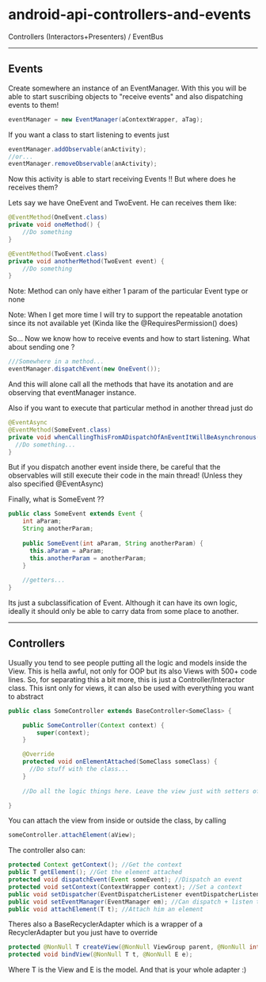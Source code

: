 # android-api-controllers-and-events
Controllers (Interactors+Presenters) / EventBus

-------------------------------------------------------------------
Events
-------------------------------------------------------------------

Create somewhere an instance of an EventManager. 
With this you will be able to start suscribing objects to "receive events" and also dispatching events to them!
```Java
eventManager = new EventManager(aContextWrapper, aTag);
```

If you want a class to start listening to events just
```Java
eventManager.addObservable(anActivity);
//or...
eventManager.removeObservable(anActivity);
```

Now this activity is able to start receiving Events !! But where does he receives them?

Lets say we have OneEvent and TwoEvent. He can receives them like:
```Java
@EventMethod(OneEvent.class)
private void oneMethod() {
    //Do something
}

@EventMethod(TwoEvent.class)
private void anotherMethod(TwoEvent event) {
    //Do something
}
```
Note: Method can only have either 1 param of the particular Event type or none

Note: When I get more time I will try to support the repeatable anotation since its not available yet
(Kinda like the @RequiresPermission() does)

So... Now we know how to receive events and how to start listening. What about sending one ?
```Java
///Somewhere in a method...
eventManager.dispatchEvent(new OneEvent());
```
And this will alone call all the methods that have its anotation and are observing that eventManager instance.

Also if you want to execute that particular method in another thread just do
```Java
@EventAsync
@EventMethod(SomeEvent.class)
private void whenCallingThisFromADispatchOfAnEventItWillBeAsynchronous() {
  //Do something...
}
```
But if you dispatch another event inside there, be careful that the observables will still execute their code in the main thread!
(Unless they also specified @EventAsync)

Finally, what is SomeEvent ?? 
```Java
public class SomeEvent extends Event {
    int aParam;
    String anotherParam;
    
    public SomeEvent(int aParam, String anotherParam) {
      this.aParam = aParam;
      this.anotherParam = anotherParam;
    }
    
    //getters...
}
```
Its just a subclassification of Event. Although it can have its own logic, ideally it should only be able to carry data from some
place to another.




-------------------------------------------------------------------
Controllers
-------------------------------------------------------------------

Usually you tend to see people putting all the logic and models inside the View. This is hella awful, not only for OOP but its also
Views with 500+ code lines.
So, for separating this a bit more, this is just a Controller/Interactor class.
This isnt only for views, it can also be used with everything you want to abstract

```Java
public class SomeController extends BaseController<SomeClass> {

    public SomeController(Context context) {
        super(context);
    }

    @Override
    protected void onElementAttached(SomeClass someClass) {
      //Do stuff with the class...
    }
    
    //Do all the logic things here. Leave the view just with setters of view things.

}
```
You can attach the view from inside or outside the class, by calling
```Java
someController.attachElement(aView);
```

The controller also can:
```Java
protected Context getContext(); //Get the context
public T getElement(); //Get the element attached
protected void dispatchEvent(Event someEvent); //Dispatch an event
protected void setContext(ContextWrapper context); //Set a context
public void setDispatcher(EventDispatcherListener eventDispatcherListener); //Only is able to dispatch events
public void setEventManager(EventManager em); //Can dispatch + listen to events
public void attachElement(T t); //Attach him an element
```

Theres also a BaseRecyclerAdapter which is a wrapper of a RecyclerAdapter but you just have to override
```Java
protected @NonNull T createView(@NonNull ViewGroup parent, @NonNull int viewType);
protected void bindView(@NonNull T t, @NonNull E e);
```
Where T is the View and E is the model. And that is your whole adapter :)
